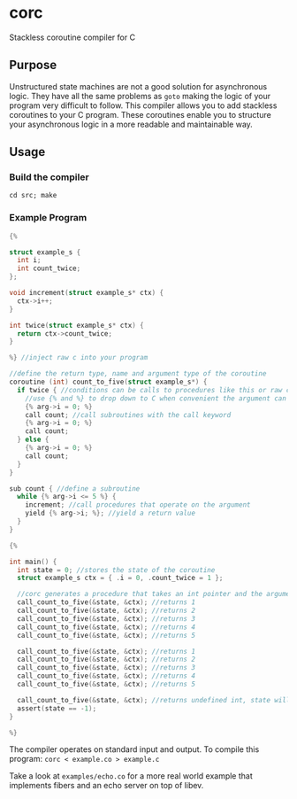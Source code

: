 # corc

Stackless coroutine compiler for C

## Purpose

Unstructured state machines are not a good solution for asynchronous logic. They
have all the same problems as `goto` making the logic of your program very difficult
to follow. This compiler allows you to add stackless coroutines to your C program.
These coroutines enable you to structure your asynchronous logic in a more readable
and maintainable way.

## Usage

### Build the compiler

`cd src; make`

### Example Program

```c
{%

struct example_s {
  int i;
  int count_twice;
};

void increment(struct example_s* ctx) {
  ctx->i++;
}

int twice(struct example_s* ctx) {
  return ctx->count_twice;
}

%} //inject raw c into your program

//define the return type, name and argument type of the coroutine
coroutine (int) count_to_five(struct example_s*) {
  if twice { //conditions can be calls to procedures like this or raw c
    //use {% and %} to drop down to C when convenient the argument can be accessed via arg
    {% arg->i = 0; %}
    call count; //call subroutines with the call keyword
    {% arg->i = 0; %}
    call count;
  } else {
    {% arg->i = 0; %}
    call count;
  }
}

sub count { //define a subroutine
  while {% arg->i <= 5 %} {
    increment; //call procedures that operate on the argument
    yield {% arg->i; %}; //yield a return value
  }
}

{%

int main() {
  int state = 0; //stores the state of the coroutine
  struct example_s ctx = { .i = 0, .count_twice = 1 };

  //corc generates a procedure that takes an int pointer and the argument type
  call_count_to_five(&state, &ctx); //returns 1
  call_count_to_five(&state, &ctx); //returns 2
  call_count_to_five(&state, &ctx); //returns 3
  call_count_to_five(&state, &ctx); //returns 4
  call_count_to_five(&state, &ctx); //returns 5

  call_count_to_five(&state, &ctx); //returns 1
  call_count_to_five(&state, &ctx); //returns 2
  call_count_to_five(&state, &ctx); //returns 3
  call_count_to_five(&state, &ctx); //returns 4
  call_count_to_five(&state, &ctx); //returns 5

  call_count_to_five(&state, &ctx); //returns undefined int, state will be -1;
  assert(state == -1);
}

%}
```

The compiler operates on standard input and output. To compile this program:
`corc < example.co > example.c`

Take a look at `examples/echo.co` for a more real world example that implements
fibers and an echo server on top of libev.

